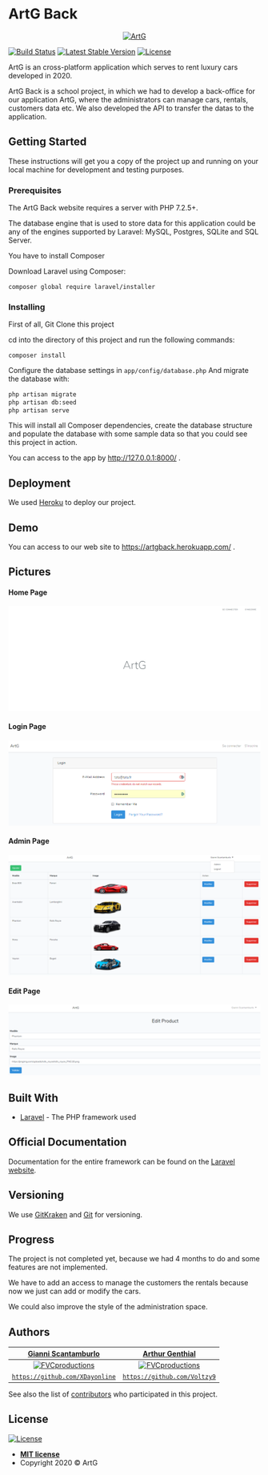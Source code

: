 # ArtG Back


<p align="center">
<a style="justify-content: center" href="https://artgback.herokuapp.com/"><img src="https://upload.wikimedia.org/wikipedia/commons/thumb/6/65/Circle-icons-car.svg/100px-Circle-icons-car.svg.png" title="ArtG" alt="ArtG"></a>

<a href="https://artgback.herokuapp.com/"><img src="https://travis-ci.org/laravel/framework.svg" alt="Build Status"></a>
<a href="https://artgback.herokuapp.com/"><img src="https://img.shields.io/badge/stable-v1-blue" alt="Latest Stable Version"></a>
<a href="https://artgback.herokuapp.com/"><img src="https://poser.pugx.org/laravel/framework/license.svg" alt="License"></a>
</p>

ArtG is an cross-platform application which serves to rent luxury cars developed in 2020.

ArtG Back is a school project, in which we had to develop a back-office for our application ArtG, where the administrators can manage cars, rentals, customers data etc. We also developed the API to transfer the datas to the application. 

## Getting Started

These instructions will get you a copy of the project up and running on your local machine for development and testing purposes.

### Prerequisites

The ArtG Back website requires a server with PHP 7.2.5+.

The database engine that is used to store data for this application could be any of the engines supported by Laravel: MySQL, Postgres, SQLite and SQL Server.

You have to install Composer

Download Laravel using Composer:

```
composer global require laravel/installer
```

### Installing

First of all, Git Clone this project

cd into the directory of this project and run the following commands:
```
composer install
```
Configure the database settings in `app/config/database.php`
And migrate the database with:
```
php artisan migrate
php artisan db:seed
php artisan serve
```
This will install all Composer dependencies, create the database structure and populate the database with some sample data so that you could see this project in action.

You can access to the app by http://127.0.0.1:8000/ .

## Deployment

We used [Heroku](https://www.heroku.com/) to deploy our project.

## Demo

You can access to our web site to https://artgback.herokuapp.com/ .

## Pictures

#### Home Page
![picture](pictures/home.png)
#### Login Page
![picture](pictures/login.png)
#### Admin Page
![picture](pictures/admin.png)
#### Edit Page
![picture](pictures/edit.png)

## Built With

* [Laravel](https://laravel.com/) - The PHP framework used


## Official Documentation

Documentation for the entire framework can be found on the [Laravel website](http://laravel.com/docs).

## Versioning

We use [GitKraken](https://www.gitkraken.com/b) and [Git](https://git-scm.com/) for versioning.

## Progress

The project is not completed yet, because we had 4 months to do and some features are not implemented.

We have to add an access to manage the customers the rentals because now we just can add or modify the cars.

We could also improve the style of the administration space.

## Authors

| <a href="https://github.com/XDayonline" target="_blank">**Gianni Scantamburlo**</a> | <a href="https://github.com/Voltzy9" target="_blank">**Arthur Genthial**</a> |
| :---: |:---:|
| [![FVCproductions](https://avatars0.githubusercontent.com/u/32893447?&s=200)](https://github.com/XDayonline)    |[![FVCproductions](https://avatars1.githubusercontent.com/u/32739409?&s=200)](https://github.com/Voltzy9) | [![FVCproductions](https://avatars1.githubusercontent.com/u/4284691?v=3&s=200)](http://fvcproductions.com)  |
| <a href="http://github.com/fvcproductions" target="_blank">`https://github.com/XDayonline`</a> | <a href="http://github.com/fvcproductions" target="_blank">`https://github.com/Voltzy9`</a> 

See also the list of [contributors](https://github.com/your/project/contributors) who participated in this project.

## License

[![License](http://img.shields.io/:license-mit-blue.svg?style=flat-square)](http://badges.mit-license.org)

- **[MIT license](http://opensource.org/licenses/mit-license.php)**
- Copyright 2020 © ArtG
